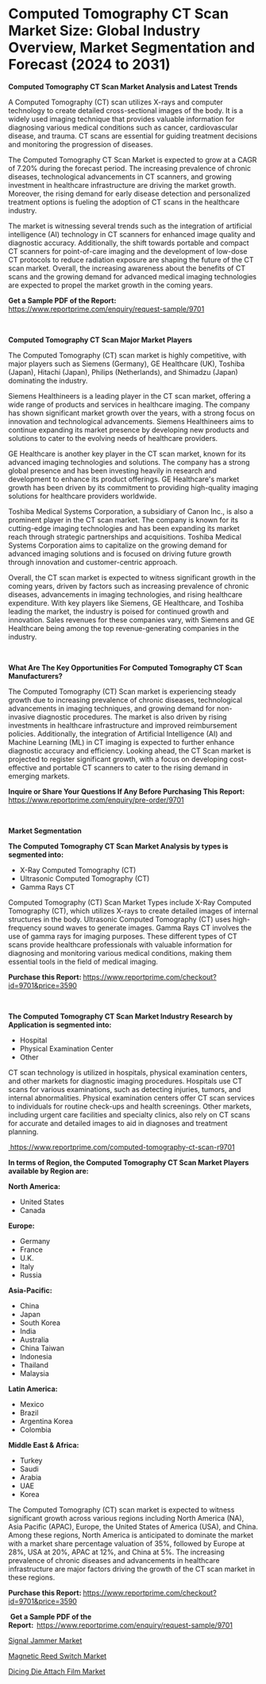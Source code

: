 <p><h1>Computed Tomography CT Scan Market Size: Global Industry Overview, Market Segmentation and Forecast (2024 to 2031)</h1></p><p><strong>Computed Tomography CT Scan Market Analysis and Latest Trends</strong></p>
<p><p>A Computed Tomography (CT) scan utilizes X-rays and computer technology to create detailed cross-sectional images of the body. It is a widely used imaging technique that provides valuable information for diagnosing various medical conditions such as cancer, cardiovascular disease, and trauma. CT scans are essential for guiding treatment decisions and monitoring the progression of diseases.</p><p>The Computed Tomography CT Scan Market is expected to grow at a CAGR of 7.20% during the forecast period. The increasing prevalence of chronic diseases, technological advancements in CT scanners, and growing investment in healthcare infrastructure are driving the market growth. Moreover, the rising demand for early disease detection and personalized treatment options is fueling the adoption of CT scans in the healthcare industry.</p><p>The market is witnessing several trends such as the integration of artificial intelligence (AI) technology in CT scanners for enhanced image quality and diagnostic accuracy. Additionally, the shift towards portable and compact CT scanners for point-of-care imaging and the development of low-dose CT protocols to reduce radiation exposure are shaping the future of the CT scan market. Overall, the increasing awareness about the benefits of CT scans and the growing demand for advanced medical imaging technologies are expected to propel the market growth in the coming years.</p></p>
<p><strong>Get a Sample PDF of the Report:&nbsp;</strong> <a href="https://www.reportprime.com/enquiry/request-sample/9701">https://www.reportprime.com/enquiry/request-sample/9701</a></p>
<p>&nbsp;</p>
<p><strong>Computed Tomography CT Scan Major Market Players</strong></p>
<p><p>The Computed Tomography (CT) scan market is highly competitive, with major players such as Siemens (Germany), GE Healthcare (UK), Toshiba (Japan), Hitachi (Japan), Philips (Netherlands), and Shimadzu (Japan) dominating the industry.</p><p>Siemens Healthineers is a leading player in the CT scan market, offering a wide range of products and services in healthcare imaging. The company has shown significant market growth over the years, with a strong focus on innovation and technological advancements. Siemens Healthineers aims to continue expanding its market presence by developing new products and solutions to cater to the evolving needs of healthcare providers.</p><p>GE Healthcare is another key player in the CT scan market, known for its advanced imaging technologies and solutions. The company has a strong global presence and has been investing heavily in research and development to enhance its product offerings. GE Healthcare's market growth has been driven by its commitment to providing high-quality imaging solutions for healthcare providers worldwide.</p><p>Toshiba Medical Systems Corporation, a subsidiary of Canon Inc., is also a prominent player in the CT scan market. The company is known for its cutting-edge imaging technologies and has been expanding its market reach through strategic partnerships and acquisitions. Toshiba Medical Systems Corporation aims to capitalize on the growing demand for advanced imaging solutions and is focused on driving future growth through innovation and customer-centric approach.</p><p>Overall, the CT scan market is expected to witness significant growth in the coming years, driven by factors such as increasing prevalence of chronic diseases, advancements in imaging technologies, and rising healthcare expenditure. With key players like Siemens, GE Healthcare, and Toshiba leading the market, the industry is poised for continued growth and innovation. Sales revenues for these companies vary, with Siemens and GE Healthcare being among the top revenue-generating companies in the industry.</p></p>
<p>&nbsp;</p>
<p><strong>What Are The Key Opportunities For Computed Tomography CT Scan Manufacturers?</strong></p>
<p><p>The Computed Tomography (CT) Scan market is experiencing steady growth due to increasing prevalence of chronic diseases, technological advancements in imaging techniques, and growing demand for non-invasive diagnostic procedures. The market is also driven by rising investments in healthcare infrastructure and improved reimbursement policies. Additionally, the integration of Artificial Intelligence (AI) and Machine Learning (ML) in CT imaging is expected to further enhance diagnostic accuracy and efficiency. Looking ahead, the CT Scan market is projected to register significant growth, with a focus on developing cost-effective and portable CT scanners to cater to the rising demand in emerging markets.</p></p>
<p><strong>Inquire or Share Your Questions If Any Before Purchasing This Report:</strong> <a href="https://www.reportprime.com/enquiry/pre-order/9701">https://www.reportprime.com/enquiry/pre-order/9701</a></p>
<p>&nbsp;</p>
<p><strong>Market Segmentation</strong></p>
<p><strong>The Computed Tomography CT Scan Market Analysis by types is segmented into:</strong></p>
<p><ul><li>X-Ray Computed Tomography (CT)</li><li>Ultrasonic Computed Tomography (CT)</li><li>Gamma Rays CT</li></ul></p>
<p><p>Computed Tomography (CT) Scan Market Types include X-Ray Computed Tomography (CT), which utilizes X-rays to create detailed images of internal structures in the body. Ultrasonic Computed Tomography (CT) uses high-frequency sound waves to generate images. Gamma Rays CT involves the use of gamma rays for imaging purposes. These different types of CT scans provide healthcare professionals with valuable information for diagnosing and monitoring various medical conditions, making them essential tools in the field of medical imaging.</p></p>
<p><strong>Purchase this Report:&nbsp;</strong><a href="https://www.reportprime.com/checkout?id=9701&price=3590">https://www.reportprime.com/checkout?id=9701&price=3590</a></p>
<p>&nbsp;</p>
<p><strong>The Computed Tomography CT Scan Market Industry Research by Application is segmented into:</strong></p>
<p><ul><li>Hospital</li><li>Physical Examination Center</li><li>Other</li></ul></p>
<p><p>CT scan technology is utilized in hospitals, physical examination centers, and other markets for diagnostic imaging procedures. Hospitals use CT scans for various examinations, such as detecting injuries, tumors, and internal abnormalities. Physical examination centers offer CT scan services to individuals for routine check-ups and health screenings. Other markets, including urgent care facilities and specialty clinics, also rely on CT scans for accurate and detailed images to aid in diagnoses and treatment planning.</p></p>
<p><a href="https://www.reportprime.com/computed-tomography-ct-scan-r9701">&nbsp;https://www.reportprime.com/computed-tomography-ct-scan-r9701</a></p>
<p><strong>In terms of Region, the Computed Tomography CT Scan Market Players available by Region are:</strong></p>
<p>
    <p> <strong> North America: </strong>
        <ul>
            <li>United States</li>
            <li>Canada</li>
        </ul>
        </p> 
    <p> <strong> Europe: </strong>
        <ul>
            <li>Germany</li>
            <li>France</li>
            <li>U.K.</li>
            <li>Italy</li>
            <li>Russia</li>
        </ul>
        </p> 
    <p> <strong> Asia-Pacific: </strong>
        <ul>
            <li>China</li>
            <li>Japan</li>
            <li>South Korea</li>
            <li>India</li>
            <li>Australia</li>
            <li>China Taiwan</li>
            <li>Indonesia</li>
            <li>Thailand</li>
            <li>Malaysia</li>
        </ul>
        </p> 
    <p> <strong> Latin America: </strong>
        <ul>
            <li>Mexico</li>
            <li>Brazil</li>
            <li>Argentina Korea</li>
            <li>Colombia</li>
        </ul>
        </p> 
    <p> <strong> Middle East & Africa: </strong>
        <ul>
            <li>Turkey</li>
            <li>Saudi</li>
            <li>Arabia</li>
            <li>UAE</li>
            <li>Korea</li>
        </ul>
    </p>
    </p>
<p><p>The Computed Tomography (CT) scan market is expected to witness significant growth across various regions including North America (NA), Asia Pacific (APAC), Europe, the United States of America (USA), and China. Among these regions, North America is anticipated to dominate the market with a market share percentage valuation of 35%, followed by Europe at 28%, USA at 20%, APAC at 12%, and China at 5%. The increasing prevalence of chronic diseases and advancements in healthcare infrastructure are major factors driving the growth of the CT scan market in these regions.</p></p>
<p><strong>Purchase this Report: </strong><a href="https://www.reportprime.com/checkout?id=9701&price=3590">https://www.reportprime.com/checkout?id=9701&price=3590</a></p>
<p>&nbsp;<strong>Get a Sample PDF of the Report:&nbsp;&nbsp;</strong><a href="https://www.reportprime.com/enquiry/request-sample/9701">https://www.reportprime.com/enquiry/request-sample/9701</a></p>
<p><strong></strong></p>
<p><p><a href="https://cute-banjo-8ca.notion.site/Signal-Jammer-Market-Trends-and-Market-Analysis-forecasted-for-period-2024-2031-b670331bad984d64b4f2dbffcf22e299">Signal Jammer Market</a></p><p><a href="https://meowing-lemming-dd3.notion.site/Magnetic-Reed-Switch-Market-Research-Report-Its-History-and-Forecast-2024-to-2031-1d262ec2940d4562914f68a2aa3f0054">Magnetic Reed Switch Market</a></p><p><a href="https://unruly-ladybug-44b.notion.site/Dicing-Die-Attach-Film-Market-Analysis-and-Sze-Forecasted-for-period-from-2024-to-2031-f4ba4d1e09724c7aa2c9fa10e202dbc3">Dicing Die Attach Film Market</a></p></p>